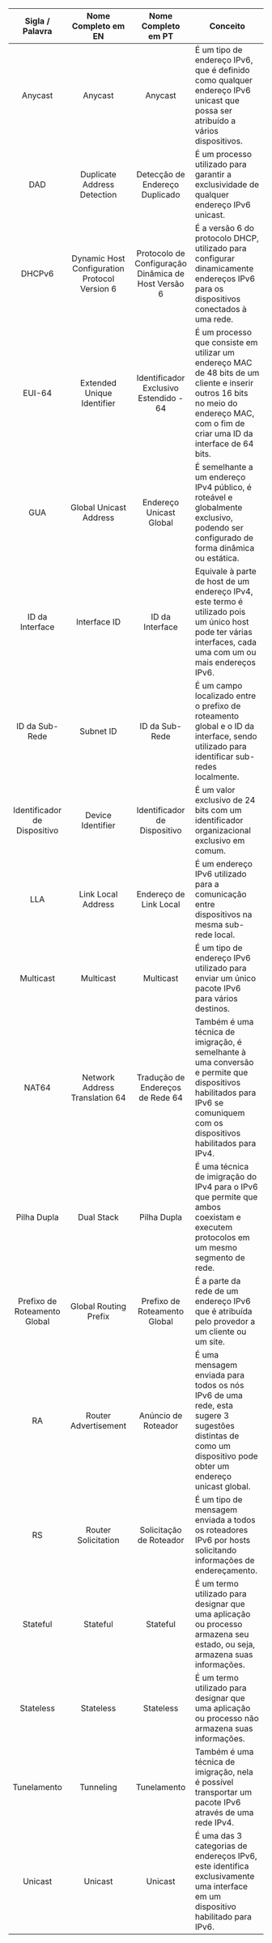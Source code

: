 

| Sigla / Palavra | Nome Completo em EN | Nome Completo em PT | Conceito |
| :---: | :---: | :---: | ----- |
| Anycast | Anycast | Anycast | É um tipo de endereço IPv6, que é definido como  qualquer endereço IPv6 unicast que possa ser atribuído a vários dispositivos. |
| DAD | Duplicate Address Detection | Detecção de Endereço Duplicado | É um processo utilizado para garantir a exclusividade de qualquer endereço IPv6 unicast. |
| DHCPv6 | Dynamic Host Configuration Protocol Version 6  | Protocolo de Configuração Dinâmica de Host Versão 6  | É a versão 6 do protocolo DHCP, utilizado para configurar dinamicamente endereços IPv6 para os dispositivos conectados à uma rede. |
| EUI-64 | Extended Unique Identifier  | Identificador Exclusivo Estendido \- 64 | É um processo que consiste em utilizar um endereço MAC de 48 bits de um cliente e inserir outros 16 bits no meio do endereço MAC, com o fim de criar uma ID da interface de 64 bits. |
| GUA | Global Unicast Address | Endereço Unicast Global | É semelhante a um endereço IPv4 público, é roteável e globalmente exclusivo, podendo ser configurado de forma dinâmica ou estática. |
| ID da Interface | Interface ID | ID da Interface | Equivale à parte de host de um endereço IPv4, este termo é utilizado pois um único host pode ter várias interfaces, cada uma com um ou mais endereços IPv6. |
| ID da Sub-Rede | Subnet ID | ID da Sub-Rede | É um campo localizado entre o prefixo de roteamento global e o ID da interface, sendo utilizado para identificar sub-redes localmente. |
| Identificador de Dispositivo | Device Identifier | Identificador de Dispositivo | É um valor exclusivo de 24 bits com um identificador organizacional exclusivo em comum. |
| LLA | Link Local Address | Endereço de Link Local | É um endereço IPv6 utilizado para a comunicação entre dispositivos na mesma sub-rede local. |
| Multicast | Multicast | Multicast | É um tipo de endereço IPv6 utilizado para enviar um único pacote IPv6 para vários destinos. |
| NAT64 | Network Address Translation 64 | Tradução de Endereços de Rede 64 | Também é uma técnica de imigração, é semelhante à uma conversão e permite que dispositivos habilitados para IPv6 se comuniquem com os dispositivos habilitados para IPv4. |
| Pilha Dupla | Dual Stack | Pilha Dupla  | É  uma técnica de imigração do IPv4 para o IPv6 que permite que ambos coexistam e executem protocolos em um mesmo segmento de rede. |
| Prefixo de Roteamento Global | Global Routing Prefix | Prefixo de Roteamento Global | É a parte da rede de um endereço IPv6 que é atribuída pelo provedor a um cliente ou um site.  |
| RA | Router Advertisement  | Anúncio de Roteador | É uma mensagem enviada para todos os nós IPv6 de uma rede, esta sugere 3 sugestões distintas de como um dispositivo pode obter um endereço unicast global. |
| RS | Router Solicitation | Solicitação de Roteador | É um tipo de mensagem enviada a todos os roteadores IPv6 por hosts solicitando informações de endereçamento. |
| Stateful | Stateful | Stateful | É um termo utilizado para designar que uma aplicação ou processo armazena seu estado, ou seja, armazena suas informações. |
| Stateless | Stateless | Stateless | É um termo utilizado para designar que uma aplicação ou processo não armazena suas informações. |
| Tunelamento | Tunneling | Tunelamento | Também é uma técnica de imigração, nela é possível transportar um pacote IPv6 através de uma rede IPv4. |
| Unicast | Unicast | Unicast | É uma das 3 categorias de endereços IPv6, este identifica exclusivamente uma interface em um dispositivo habilitado para IPv6. |

